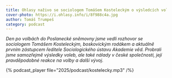 ```yaml
---
title: Ohlasy naživo se sociologem Tomášem Kosteleckým o výsledcích voleb
cover-photo: https://i.ohlasy.info/i/8f988c4a.jpg
author: Tomáš Trumpeš
category: podcast
---
```


*Den po volbách do Poslanecké sněmovny jsme vedli rozhovor se sociologem Tomášem Kosteleckým, boskovickým rodákem a aktuálně prvním zástupcem ředitele Sociologického ústavu Akademie věd. Probrali jsme samozřejmě výsledky voleb, ale také nálady v české společnosti, její pravděpodobné reakce na volby a další vývoj.*

{% podcast_player file="2025/podcast/kostelecky.mp3" /%}